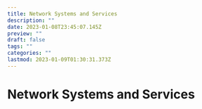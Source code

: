 ```yaml
---
title: Network Systems and Services
description: ""
date: 2023-01-08T23:45:07.145Z
preview: ""
draft: false
tags: ""
categories: ""
lastmod: 2023-01-09T01:30:31.373Z
---
```


# Network Systems and Services
